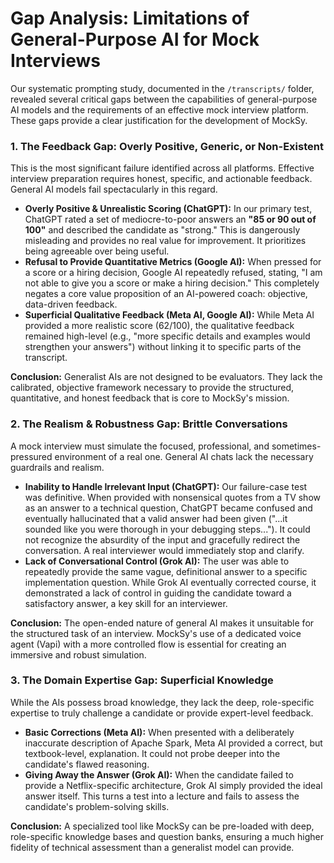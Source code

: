# Gap Analysis: Limitations of General-Purpose AI for Mock Interviews

Our systematic prompting study, documented in the `/transcripts/` folder, revealed several critical gaps between the capabilities of general-purpose AI models and the requirements of an effective mock interview platform. These gaps provide a clear justification for the development of MockSy.

### 1. The Feedback Gap: Overly Positive, Generic, or Non-Existent
This is the most significant failure identified across all platforms. Effective interview preparation requires honest, specific, and actionable feedback. General AI models fail spectacularly in this regard.

*   **Overly Positive & Unrealistic Scoring (ChatGPT):** In our primary test, ChatGPT rated a set of mediocre-to-poor answers an **"85 or 90 out of 100"** and described the candidate as "strong." This is dangerously misleading and provides no real value for improvement. It prioritizes being agreeable over being useful.
*   **Refusal to Provide Quantitative Metrics (Google AI):** When pressed for a score or a hiring decision, Google AI repeatedly refused, stating, "I am not able to give you a score or make a hiring decision." This completely negates a core value proposition of an AI-powered coach: objective, data-driven feedback.
*   **Superficial Qualitative Feedback (Meta AI, Google AI):** While Meta AI provided a more realistic score (62/100), the qualitative feedback remained high-level (e.g., "more specific details and examples would strengthen your answers") without linking it to specific parts of the transcript.

**Conclusion:** Generalist AIs are not designed to be evaluators. They lack the calibrated, objective framework necessary to provide the structured, quantitative, and honest feedback that is core to MockSy's mission.

### 2. The Realism & Robustness Gap: Brittle Conversations
A mock interview must simulate the focused, professional, and sometimes-pressured environment of a real one. General AI chats lack the necessary guardrails and realism.

*   **Inability to Handle Irrelevant Input (ChatGPT):** Our failure-case test was definitive. When provided with nonsensical quotes from a TV show as an answer to a technical question, ChatGPT became confused and eventually hallucinated that a valid answer had been given ("...it sounded like you were thorough in your debugging steps..."). It could not recognize the absurdity of the input and gracefully redirect the conversation. A real interviewer would immediately stop and clarify.
*   **Lack of Conversational Control (Grok AI):** The user was able to repeatedly provide the same vague, definitional answer to a specific implementation question. While Grok AI eventually corrected course, it demonstrated a lack of control in guiding the candidate toward a satisfactory answer, a key skill for an interviewer.

**Conclusion:** The open-ended nature of general AI makes it unsuitable for the structured task of an interview. MockSy's use of a dedicated voice agent (Vapi) with a more controlled flow is essential for creating an immersive and robust simulation.

### 3. The Domain Expertise Gap: Superficial Knowledge
While the AIs possess broad knowledge, they lack the deep, role-specific expertise to truly challenge a candidate or provide expert-level feedback.

*   **Basic Corrections (Meta AI):** When presented with a deliberately inaccurate description of Apache Spark, Meta AI provided a correct, but textbook-level, explanation. It could not probe deeper into the candidate's flawed reasoning.
*   **Giving Away the Answer (Grok AI):** When the candidate failed to provide a Netflix-specific architecture, Grok AI simply provided the ideal answer itself. This turns a test into a lecture and fails to assess the candidate's problem-solving skills.

**Conclusion:** A specialized tool like MockSy can be pre-loaded with deep, role-specific knowledge bases and question banks, ensuring a much higher fidelity of technical assessment than a generalist model can provide.
